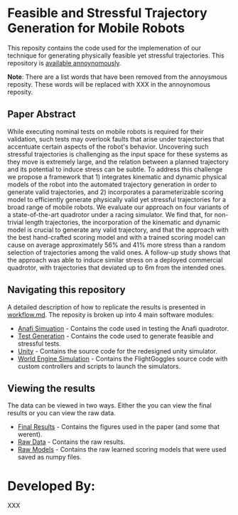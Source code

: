 # Feasible and Stressful Trajectory Generation for Mobile Robots

This reposity contains the code used for the implemenation of our technique for generating physically feasible yet stressful trajectories. This repository is [available annoynomously](https://anonymous.4open.science/r/02a4e2a7-8986-47f7-a237-343535e897b2/).

**Note**: There are a list words that have been removed from the annoysmous reposity. These words will be replaced with XXX in the annoynomous reposity.

## Paper Abstract

While executing nominal tests on mobile robots is required for their validation, such tests may overlook faults that arise under trajectories that accentuate certain aspects of the robot's behavior. Uncovering such stressful trajectories is challenging as the input space for these systems as they move is extremely large, and the relation between a planned trajectory and its potential to induce stress can be subtle. To address this challenge we propose a framework that 1) integrates kinematic and dynamic physical models of the robot into the automated trajectory generation in order to generate valid trajectories, and 2) incorporates a parameterizable scoring model to efficiently generate physically valid yet stressful trajectories for a broad range of mobile robots. We evaluate our approach on four variants of a state-of-the-art quadrotor under a racing simulator. We find that, for non-trivial length trajectories, the incorporation of the kinematic and dynamic model is crucial to generate any valid trajectory, and that the approach with the best hand-crafted scoring model and with a trained scoring model can cause on average approximately $56\%$ and $41\%$ more stress than a random selection of trajectories among the valid ones. A follow-up study shows that the approach was able to induce similar stress on a deployed commercial quadrotor, with trajectories that deviated up to $6$m from the intended ones. 

## Navigating this repository

A detailed description of how to replicate the results is presented in [workflow.md](./WORKFLOW.md). The reposity is broken up into 4 main software modules:

* [Anafi Simuation](./AnafiSimulation/) - Contains the code used in testing the Anafi quadrotor.
* [Test Generation](./TestGeneration/) - Contains the code used to generate feasible and stressful tests.
* [Unity](./Unity/) - Contains the source code for the redesigned unity simulator.
* [World Engine Simulation](./WorldEngineSimulation/) - Contains the FlightGoggles source code with custom controllers and scripts to launch the simulators.

## Viewing the results

The data can be viewed in two ways. Either the you can view the final results or you can view the raw data.

* [Final Results](./AnafiSimulation/) - Contains the figures used in the paper (and some that werent).
* [Raw Data](./TestGeneration/FinalResults/) - Contains the raw results.
* [Raw Models](./TestGeneration/FinalModels/) - Contains the raw learned scoring models that were used saved as numpy files.

# Developed By:

XXX